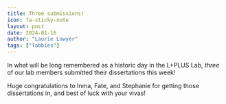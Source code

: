 ```yaml
---
title: Three submissions!
icon: fa-sticky-note
layout: post
date: 2024-01-16
author: "Laurie Lawyer"
tags: ["labbies"]
---
```


In what will be long remembered as a historic day in the L+PLUS Lab, <em>three</em> of our lab members submitted their dissertations this week! <br>

Huge congratulations to Inma, Fate, and Stephanie for getting those dissertations in, and best of luck with your vivas!

